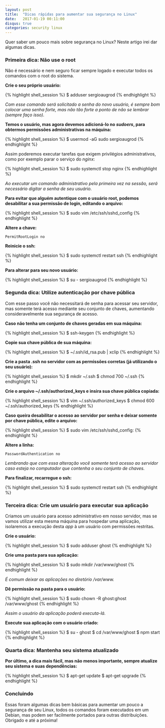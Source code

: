 ```yaml
---
layout: post
title:  "Dicas rápidas para aumentar sua segurança no Linux"
date:   2017-01-19 00:11:00
disqus: true
categories: security linux
---
```


Quer saber um pouco mais sobre segurança no Linux? Neste artigo irei dar algumas dicas.

### Primeira dica: Não use o root

Não é necessário e nem seguro ficar sempre logado e executar todos os comandos com o root do sistema.

**Crie o seu próprio usuário:**

{% highlight shell_session %}
$ adduser sergioaugrod
{% endhighlight %}

*Com esse comando será solicitado a senha do novo usuário, é sempre bom colocar uma senha forte, mas não tão forte a ponto de não se lembrar (sempre faço isso).*

**Temos o usuário, mas agora devemos adicioná-lo no *sudoers*, para obtermos permissões administrativas na máquina:**

{% highlight shell_session %}
$ usermod -aG sudo sergioaugrod
{% endhighlight %}

Assim poderemos executar tarefas que exigem privilégios administrativos, como por exemplo parar o serviço do *nginx*:

{% highlight shell_session %}
$ sudo systemctl stop nginx
{% endhighlight %}

*Ao executar um comando administrativo pela primeira vez na sessão, será necessário digitar a senha de seu usuário.*

**Para evitar que alguém autentique com o usuário root, podemos desabilitar a sua permissão de login, editando o arquivo:**

{% highlight shell_session %}
$ sudo vim /etc/ssh/sshd_config
{% endhighlight %}

**Altere a chave:**

```
PermitRootLogin no
```

**Reinicie o ssh:**

{% highlight shell_session %}
$ sudo systemctl restart ssh
{% endhighlight %}

**Para alterar para seu novo usuário:**

{% highlight shell_session %}
$ su - sergioaugrod
{% endhighlight %}

### Segunda dica: Utilize autenticação por chave pública

Com esse passo você não necessitará de senha para acessar seu servidor, mas somente terá acesso mediante seu conjunto de chaves, aumentando consideravelmente sua segurança de acesso.

**Caso não tenha um conjunto de chaves geradas em sua máquina:**

{% highlight shell_session %}
$ ssh-keygen
{% endhighlight %}

**Copie sua chave pública de sua máquina:**

{% highlight shell_session %}
$ ~/.ssh/id_rsa.pub | xclip
{% endhighlight %}

**Crie a pasta .ssh no servidor com as permissões corretas (já utilizando o seu usuário):**

{% highlight shell_session %}
$ mkdir ~/.ssh
$ chmod 700 ~/.ssh
{% endhighlight %}

**Crie o arquivo ~/.ssh/authorized_keys e insira sua chave pública copiada:**

{% highlight shell_session %}
$ vim ~/.ssh/authorized_keys
$ chmod 600 ~/.ssh/authorized_keys
{% endhighlight %}

**Caso queira desabilitar o acesso ao servidor por senha e deixar somente por chave pública, edite o arquivo:**

{% highlight shell_session %}
$ sudo vim /etc/ssh/sshd_config:
{% endhighlight %}

**Altere a linha:**

```
PasswordAuthentication no
```

*Lembrando que com essa alteração você somente terá acesso ao servidor caso esteja no computador que contenha o seu conjunto de chaves.*

**Para finalizar, recarregue o ssh:**

{% highlight shell_session %}
$ sudo systemctl restart ssh
{% endhighlight %}

### Terceira dica: Crie um usuário para executar sua aplicação

Criamos um usuário para acesso administrativo em nosso servidor, mas se vamos utilizar esta mesma máquina para hospedar uma aplicação, isolaremos a execução desta *app* à um usuário com permissões restritas.

**Crie o usuário:**

{% highlight shell_session %}
$ sudo adduser ghost
{% endhighlight %}

**Crie uma pasta para sua aplicação:**

{% highlight shell_session %}
$ sudo mkdir /var/www/ghost
{% endhighlight %}

*É comum deixar as aplicações no diretório /var/www.*

**Dê permissão na pasta para o usuário:**

{% highlight shell_session %}
$ sudo chown -R ghost:ghost /var/www/ghost
{% endhighlight %}

*Assim o usuário da aplicação poderá executa-lá.*

**Execute sua aplicação com o usuário criado:**

{% highlight shell_session %}
$ su - ghost
$ cd /var/www/ghost
$ npm start
{% endhighlight %}

### Quarta dica: Mantenha seu sistema atualizado

**Por último, a dica mais fácil, mas não menos importante, sempre atualize seu sistema e suas dependências:**

{% highlight shell_session %}
$ apt-get update
$ apt-get upgrade
{% endhighlight %}

### Concluindo

Essas foram algumas dicas bem básicas para aumentar um pouco a segurança de seu Linux, todos os comandos foram executados em um Debian, mas podem ser facilmente portados para outras distribuições. Obrigado e até a próxima!
